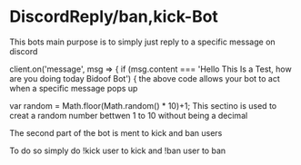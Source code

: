 # DiscordReply/ban,kick-Bot
This bots main purpose is to simply just reply to a specific message on discord


client.on('message', msg => {
if (msg.content === 'Hello This Is a Test, how are you doing today Bidoof Bot') {
the above code allows your bot to act when a specific message pops up
 
 
 
var random = Math.floor(Math.random() * 10)+1;
This sectino is used to creat a random number bettwen 1 to 10 without being a decimal

The second part of the bot is ment to kick and ban users 

To do so simply do !kick user to kick and !ban user to ban 
